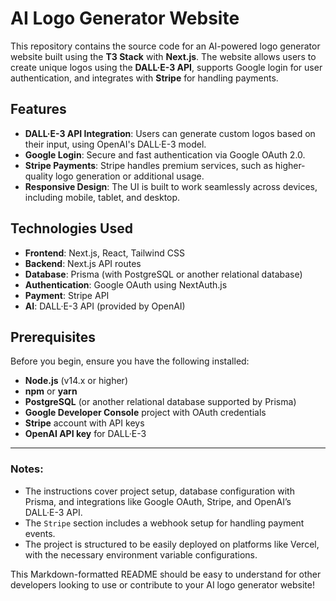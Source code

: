 # AI Logo Generator Website

This repository contains the source code for an AI-powered logo generator website built using the **T3 Stack** with **Next.js**. The website allows users to create unique logos using the **DALL·E-3 API**, supports Google login for user authentication, and integrates with **Stripe** for handling payments.

## Features

- **DALL·E-3 API Integration**: Users can generate custom logos based on their input, using OpenAI's DALL·E-3 model.
- **Google Login**: Secure and fast authentication via Google OAuth 2.0.
- **Stripe Payments**: Stripe handles premium services, such as higher-quality logo generation or additional usage.
- **Responsive Design**: The UI is built to work seamlessly across devices, including mobile, tablet, and desktop.

## Technologies Used

- **Frontend**: Next.js, React, Tailwind CSS
- **Backend**: Next.js API routes
- **Database**: Prisma (with PostgreSQL or another relational database)
- **Authentication**: Google OAuth using NextAuth.js
- **Payment**: Stripe API
- **AI**: DALL·E-3 API (provided by OpenAI)

## Prerequisites

Before you begin, ensure you have the following installed:

- **Node.js** (v14.x or higher)
- **npm** or **yarn**
- **PostgreSQL** (or another relational database supported by Prisma)
- **Google Developer Console** project with OAuth credentials
- **Stripe** account with API keys
- **OpenAI API key** for DALL·E-3


---

### Notes:
- The instructions cover project setup, database configuration with Prisma, and integrations like Google OAuth, Stripe, and OpenAI’s DALL·E-3 API.
- The `Stripe` section includes a webhook setup for handling payment events.
- The project is structured to be easily deployed on platforms like Vercel, with the necessary environment variable configurations.

This Markdown-formatted README should be easy to understand for other developers looking to use or contribute to your AI logo generator website!

